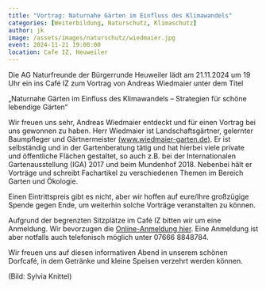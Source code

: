 ```yaml
---
title: "Vortrag: Naturnahe Gärten im Einfluss des Klimawandels"
categories: [Weiterbildung, Naturschutz, Klimaschutz]
author: jk
image: /assets/images/naturschutz/wiedmaier.jpg
event: 2024-11-21 19:00:00
location: Cafe IZ, Heuweiler
---
```


Die AG Naturfreunde der Bürgerrunde Heuweiler lädt am 21.11.2024 um 19 Uhr ein ins Café IZ zum Vortrag von Andreas Wiedmaier unter dem Titel

„Naturnahe Gärten im Einfluss des Klimawandels – Strategien für schöne lebendige Gärten“

Wir freuen uns sehr, Andreas Wiedmaier entdeckt und für einen Vortrag bei uns gewonnen zu haben. Herr Wiedmaier ist Landschaftsgärtner, gelernter Baumpfleger und Gärtnermeister [(www.wiedmaier-garten.de)](https://www.wiedmaier-garten.de). Er ist selbständig und in der Gartenberatung tätig und hat hierbei viele private und öffentliche Flächen gestaltet, so auch z.B. bei der Internationalen Gartenausstellung (IGA) 2017 und beim Mundenhof 2018. Nebenbei hält er Vorträge und schreibt Fachartikel zu verschiedenen Themen im Bereich Garten und Ökologie.

Einen Eintrittspreis gibt es nicht, aber wir hoffen auf eure/Ihre großzügige Spende gegen Ende, um weiterhin solche Vorträge veranstalten zu können.

Aufgrund der begrenzten Sitzplätze im Café IZ bitten wir um eine Anmeldung. Wir bevorzugen die [Online-Anmeldung hier](https://forms.gle/LrEm7jkQrYUwGECK8). Eine Anmeldung ist aber notfalls auch telefonisch möglich unter 07666 8848784.

Wir freuen uns auf diesen informativen Abend in unserem schönen Dorfcafé, in dem Getränke und kleine Speisen verzehrt werden können.

(Bild: Sylvia Knittel)
